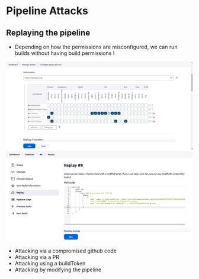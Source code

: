 # Pipeline Attacks

## Replaying the pipeline
- Depending on how the permissions are misconfigured, we can run builds without having build permissions !

<img src="pipeline-replay.png">

<img src="pipeline-replay-modify.png">


- Attacking via a compromised github code
- Attacking via a PR
- Attacking using a buildToken
- Attacking by modifying the pipeline

